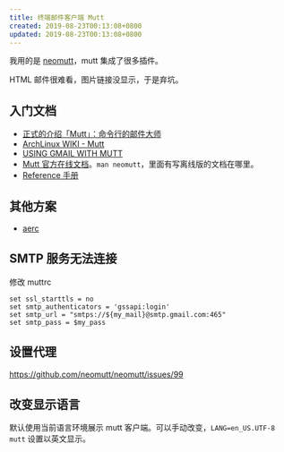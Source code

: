 ```yaml
---
title: 终端邮件客户端 Mutt
created: 2019-08-23T00:13:08+0800
updated: 2019-08-23T00:13:08+0800
---
```



我用的是 [neomutt](https://github.com/neomutt/neomutt)，mutt 集成了很多插件。

HTML 邮件很难看，图片链接没显示，于是弃坑。

## 入门文档

- [正式的介绍「Mutt」：命令行的邮件大师](https://segmentfault.com/a/1190000018131615)
- [ArchLinux WIKI - Mutt](https://wiki.archlinux.org/index.php/Mutt_(简体中文))
- [USING GMAIL WITH MUTT](https://smalldata.tech/blog/2016/09/10/gmail-with-mutt)
- [Mutt 官方在线文档](https://neomutt.org/guide/index.html)。`man neomutt`，里面有写离线版的文档在哪里。
- [Reference 手册](https://neomutt.org/guide/reference)

## 其他方案

- [aerc](https://aerc-mail.org)

## SMTP 服务无法连接

修改 muttrc

```
set ssl_starttls = no
set smtp_authenticators = 'gssapi:login'
set smtp_url = "smtps://${my_mail}@smtp.gmail.com:465"
set smtp_pass = $my_pass
```

## 设置代理

https://github.com/neomutt/neomutt/issues/99

## 改变显示语言

默认使用当前语言环境展示 mutt 客户端。可以手动改变，`LANG=en_US.UTF-8 mutt` 设置以英文显示。
